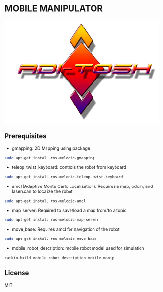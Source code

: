 # MOBILE MANIPULATOR
![](../images/logo3.png)

## Prerequisites
- gmapping: 2D Mapping using package
```sh
sudo apt-get install ros-melodic-gmapping
```
- teleop_twist_keyboard: controls the robot from keyboard
```sh
sudo apt-get install ros-melodic-teleop-twist-keyboard
```
- amcl (Adaptive Monte Carlo Localization): Requires a map, odom, and laserscan to localize the robot
```sh
sudo apt-get install ros-melodic-amcl
```
- map_server: Required to save/load a map from/to a topic
```sh
sudo apt-get install ros-melodic-map-server
```
- move_base: Requires amcl for navigation of the robot
```sh
sudo apt-get install ros-melodic-move-base
```
- mobile_robot_description: mobile robot model used for simulation
```sh
catkin build mobile_robot_description mobile_manip
```

License
----

MIT
